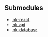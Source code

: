 ## Submodules
- [ink-react](https://github.com/bidiu/ink-react)
- [ink-api](https://github.com/bidiu/ink-api)
- [ink-database](https://github.com/bidiu/ink-database)

